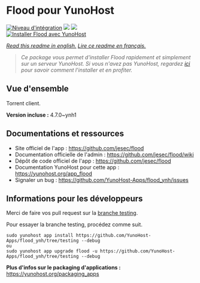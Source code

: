 # Flood pour YunoHost

[![Niveau d'intégration](https://dash.yunohost.org/integration/flood.svg)](https://dash.yunohost.org/appci/app/flood) ![](https://ci-apps.yunohost.org/ci/badges/flood.status.svg) ![](https://ci-apps.yunohost.org/ci/badges/flood.maintain.svg)  
[![Installer Flood avec YunoHost](https://install-app.yunohost.org/install-with-yunohost.svg)](https://install-app.yunohost.org/?app=flood)

*[Read this readme in english.](./README.md)*
*[Lire ce readme en français.](./README_fr.md)*

> *Ce package vous permet d'installer Flood rapidement et simplement sur un serveur YunoHost.
Si vous n'avez pas YunoHost, regardez [ici](https://yunohost.org/#/install) pour savoir comment l'installer et en profiter.*

## Vue d'ensemble

Torrent client.

**Version incluse :** 4.7.0~ynh1



## Documentations et ressources

* Site officiel de l'app : https://github.com/jesec/flood
* Documentation officielle de l'admin : https://github.com/jesec/flood/wiki
* Dépôt de code officiel de l'app : https://github.com/jesec/flood
* Documentation YunoHost pour cette app : https://yunohost.org/app_flood
* Signaler un bug : https://github.com/YunoHost-Apps/flood_ynh/issues

## Informations pour les développeurs

Merci de faire vos pull request sur la [branche testing](https://github.com/YunoHost-Apps/flood_ynh/tree/testing).

Pour essayer la branche testing, procédez comme suit.
```
sudo yunohost app install https://github.com/YunoHost-Apps/flood_ynh/tree/testing --debug
ou
sudo yunohost app upgrade flood -u https://github.com/YunoHost-Apps/flood_ynh/tree/testing --debug
```

**Plus d'infos sur le packaging d'applications :** https://yunohost.org/packaging_apps
